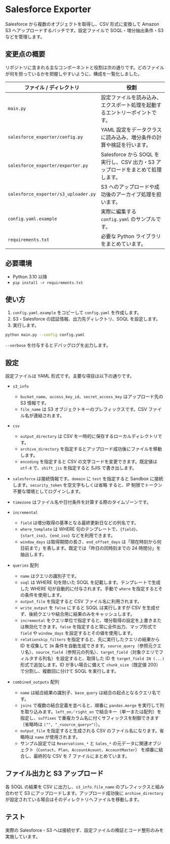 # Salesforce Exporter

Salesforce から複数のオブジェクトを取得し、CSV 形式に変換して Amazon S3 へアップロードするバッチです。設定ファイルで SOQL・増分抽出条件・S3 などを管理します。

## 変更点の概要

リポジトリに含まれる主なコンポーネントと役割は次の通りです。どのファイルが何を担っているかを把握しやすいように、構成を一覧化しました。

| ファイル / ディレクトリ | 役割 |
| --- | --- |
| `main.py` | 設定ファイルを読み込み、エクスポート処理を起動するエントリーポイントです。 |
| `salesforce_exporter/config.py` | YAML 設定をデータクラスに読み込み、増分条件の計算や検証を行います。 |
| `salesforce_exporter/exporter.py` | Salesforce から SOQL を実行し、CSV 出力・S3 アップロードをまとめて処理します。 |
| `salesforce_exporter/s3_uploader.py` | S3 へのアップロードや成功後のアーカイブ処理を担います。 |
| `config.yaml.example` | 実際に編集する `config.yaml` のサンプルです。 |
| `requirements.txt` | 必要な Python ライブラリをまとめています。 |


## 必要環境

- Python 3.10 以降
- `pip install -r requirements.txt`

## 使い方

1. `config.yaml.example` をコピーして `config.yaml` を作成します。
2. S3・Salesforce の認証情報、出力先ディレクトリ、SOQL を設定します。
3. 実行します。

```bash
python main.py --config config.yaml
```

`--verbose` を付与するとデバッグログを出力します。

## 設定

設定ファイルは YAML 形式です。主要な項目は以下の通りです。

- `s3_info`
  - `bucket_name`、`access_key_id`、`secret_access_key` はアップロード先の S3 情報です。
  - `file_name` は S3 オブジェクトキーのプレフィックスです。CSV ファイル名が連結されます。
- `csv`
  - `output_directory` は CSV を一時的に保存するローカルディレクトリです。
  - `archive_directory` を指定するとアップロード成功後にファイルを移動します。
  - `encoding` を指定すると CSV の文字コードを変更できます。既定値は `utf-8` で、`shift_jis` を指定すると SJIS で書き出します。
- `salesforce` は接続情報です。`domain` に `test` を指定すると Sandbox に接続します。`security_token` を空文字もしくは省略
  すると、IP 制限でトークン不要な環境としてログインします。
- `timezone` はファイル名や日付条件を計算する際のタイムゾーンです。
- `incremental`
  - `field` は増分取得の基準となる最終更新日などの列名です。
  - `where_template` は WHERE 句のテンプレートで、`{field}`、`{start_iso}`、`{end_iso}` などを利用できます。
  - `window_days` は取得期間の長さ、`end_offset_days` は「現在時刻から何日前まで」を表します。既定では「昨日の同時刻までの 24 時間分」を抽出します。
- `queries` 配列
  - `name` はクエリの識別子です。
  - `soql` は WHERE 句を除いた SOQL を記載します。テンプレートで生成した WHERE 句が自動的に付与されます。手動で `where` を指定するとその条件を使用します。
  - `output_file` を指定すると CSV ファイル名に利用されます。
  - `write_output` を `false` にすると SOQL は実行しますが CSV を生成せず、後続クエリや結合用に結果のみをキャッシュします。
  - `incremental` をクエリ単位で指定すると、増分取得の設定を上書きまたは無効化できます。`false` を指定すると常に全件出力、マップ形式で `field` や `window_days` を設定するとその値を使用します。
  - `relationship_filters` を指定すると、先に実行したクエリの結果から ID を収集して `IN` 条件を自動生成できます。`source_query`（参照元クエリ名）、`source_field`（参照元の列名）、`target_field`（対象クエリでフィルタする列名）を設定すると、取得した ID を `target_field IN (...)` 形式で追加します。ID が多い場合に備えて `chunk_size`（既定値 200）で分割し、複数回に分けて SOQL を実行します。

- `combined_outputs` 配列
  - `name` は結合結果の識別子、`base_query` は結合の起点となるクエリ名です。
  - `joins` で複数の結合定義を並べると、順番に `pandas.merge` を実行して列を取り込みます。`left_on`／`right_on` で結合キー（単一または配列）を指定し、`suffixes` で重複カラム名に付くサフィックスを制御できます（省略時は `("", "_<source_query>")`）。
  - `output_file` を指定すると生成される CSV のファイル名になります。省略時は `name` が使用されます。
  - サンプル設定では `Reservations_*` と `Sales_*` の元データに関連オブジェクト（`Contact`、`Plan`、`AccountAcount`、`AccountMaster`）
    を順番に結合し、最終的な CSV を 7 ファイルにまとめています。

## ファイル出力と S3 アップロード

各 SOQL の結果を CSV に出力し、`s3_info.file_name` のプレフィックスと組み合わせて S3 にアップロードします。アップロード成功後に `archive_directory` が設定されている場合はそのディレクトリへファイルを移動します。

## テスト

実際の Salesforce・S3 へは接続せず、設定ファイルの検証とコード整形のみを実施しています。
